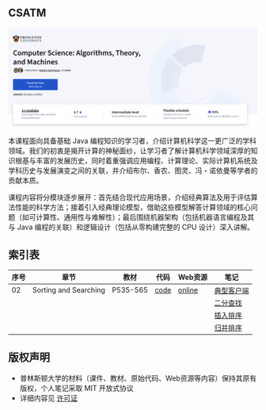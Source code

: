 ## CSATM

![image-20250914154317293](assets/image-20250914154317293.png)

本课程面向具备基础 Java 编程知识的学习者，介绍计算机科学这一更广泛的学科领域。我们的初衷是揭开计算的神秘面纱，让学习者了解计算机科学领域深厚的知识根基与丰富的发展历史，同时着重强调应用编程、计算理论、实际计算机系统及学科历史与发展演变之间的关联，并介绍布尔、香农、图灵、冯・诺依曼等学者的贡献本质。 

课程内容将分模块逐步展开：首先结合现代应用场景，介绍经典算法及用于评估算法性能的科学方法；接着引入经典理论模型，借助这些模型解答计算领域的核心问题（如可计算性、通用性与难解性）；最后围绕机器架构（包括机器语言编程及其与 Java 编程的关联）和逻辑设计（包括从零构建完整的 CPU 设计）深入讲解。



## 索引表

| 序号 | 章节                  | 教材     | 代码                                               | Web资源                                                      | 笔记                                                         |
| ---- | --------------------- | -------- | -------------------------------------------------- | ------------------------------------------------------------ | ------------------------------------------------------------ |
| 02   | Sorting and Searching | P535-565 | <a href="02 - Sorting and Searching/code">code</a> | <a href="https://introcs.cs.princeton.edu/java/42sort/">online</a> | <a href="02 - Sorting and Searching/notes/典型客户端程序.md">典型客户端</a> |
|      |                       |          |                                                    |                                                              | <a href="02 - Sorting and Searching/notes/二分查找.md">二分查找</a> |
|      |                       |          |                                                    |                                                              | <a href="02 - Sorting and Searching/notes/插入排序.md">插入排序</a> |
|      |                       |          |                                                    |                                                              | <a href="02 - Sorting and Searching/notes/归并排序.md">归并排序</a> |



## 版权声明

- 普林斯顿大学的材料（课件、教材、原始代码、Web资源等内容）保持其原有版权，个人笔记采取 MIT 开放式协议
- 详细内容见 <a href="LICENSE">许可证</a>

